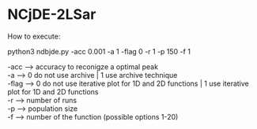 # NCjDE-2LSar

How to execute:  

python3 ndbjde.py -acc 0.001 -a 1 -flag 0 -r 1 -p 150 -f 1  

-acc  --> accuracy to reconigze a optimal peak  
-a    --> 0 do not use archive | 1 use archive technique  
-flag --> 0 do not use iterative plot for 1D and 2D functions | 1 use iterative plot for 1D and 2D functions  
-r    --> number of runs  
-p    --> population size  
-f    --> number of the function (possible options 1-20)  
